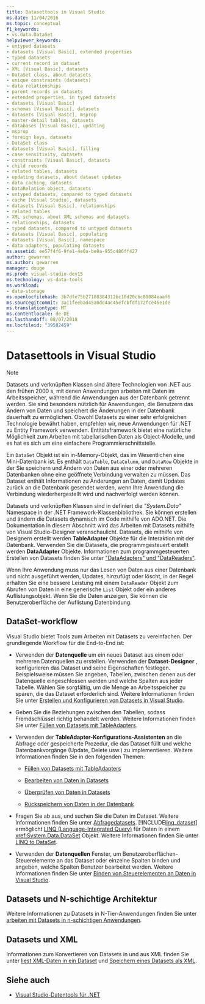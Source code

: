 ```yaml
---
title: Datasettools in Visual Studio
ms.date: 11/04/2016
ms.topic: conceptual
f1_keywords:
- vs.data.DataSet
helpviewer_keywords:
- untyped datasets
- datasets [Visual Basic], extended properties
- typed datasets
- current record in dataset
- XML [Visual Basic], datasets
- DataSet class, about datasets
- unique constraints (datasets)
- data relationships
- parent records in datasets
- extended properties, in typed datasets
- datasets [Visual Basic]
- schemas [Visual Basic], datasets
- datasets [Visual Basic], msprop
- master-detail tables, datasets
- databases [Visual Basic], updating
- msprop
- foreign keys, datasets
- DataSet class
- datasets [Visual Basic], filling
- case sensitivity, datasets
- constraints [Visual Basic], datasets
- child records
- related tables, datasets
- updating datasets, about dataset updates
- data caching, datasets
- DataRelation object, datasets
- untyped datasets, compared to typed datasets
- cache [Visual Studio], datasets
- datasets [Visual Basic], relationships
- related tables
- XML schemas, about XML schemas and datasets
- relationships, datasets
- typed datasets, compared to untyped datasets
- datasets [Visual Basic], populating
- datasets [Visual Basic], namespace
- data adapters, populating datasets
ms.assetid: ee57f4f6-9fe1-4e0a-be9a-955c486ff427
author: gewarren
ms.author: gewarren
manager: douge
ms.prod: visual-studio-dev15
ms.technology: vs-data-tools
ms.workload:
- data-storage
ms.openlocfilehash: 3b7dfe75b27108384312bc10d20cbc80084eaaf6
ms.sourcegitcommit: 3a11feebad45a0dd4ac45efcbfdf172fce46e1de
ms.translationtype: MT
ms.contentlocale: de-DE
ms.lasthandoff: 08/07/2018
ms.locfileid: "39582459"
---
```

# <a name="dataset-tools-in-visual-studio"></a>Datasettools in Visual Studio

> [!NOTE]
> Datasets und verknüpften Klassen sind ältere Technologien von .NET aus den frühen 2000 s, mit denen Anwendungen arbeiten mit Daten im Arbeitsspeicher, während die Anwendungen aus der Datenbank getrennt werden. Sie sind besonders nützlich für Anwendungen, die Benutzern das Ändern von Daten und speichert die Änderungen in der Datenbank dauerhaft zu ermöglichen. Obwohl Datasets zu einer sehr erfolgreichen Technologie bewährt haben, empfehlen wir, neue Anwendungen für .NET zu Entity Framework verwenden. Entitätsframework bietet eine natürliche Möglichkeit zum Arbeiten mit tabellarischen Daten als Object-Modelle, und es hat es sich um eine einfachere Programmierschnittstelle.

Ein `DataSet` Objekt ist ein in-Memory-Objekt, das im Wesentlichen eine Mini-Datenbank ist. Es enthält `DataTable`, `DataColumn`, und `DataRow` Objekte in der Sie speichern und Ändern von Daten aus einer oder mehreren Datenbanken ohne eine geöffnete Verbindung verwalten zu müssen. Das Dataset enthält Informationen zu Änderungen an Daten, damit Updates zurück an die Datenbank gesendet werden, wenn Ihre Anwendung die Verbindung wiederhergestellt wird und nachverfolgt werden können.

Datasets und verknüpften Klassen sind in definiert die *"System.Data"* Namespace in der .NET Framework-Klassenbibliothek. Sie können erstellen und ändern die Datasets dynamisch im Code mithilfe von ADO.NET. Die Dokumentation in diesem Abschnitt wird das Arbeiten mit Datasets mithilfe von Visual Studio-Designer veranschaulicht. Datasets, die mithilfe von Designern erstellt werden **TableAdapter** Objekte für die Interaktion mit der Datenbank. Verwenden Sie die Datasets, die programmgesteuert erstellt werden **DataAdapter** Objekte. Informationen zum programmgesteuerten Erstellen von Datasets finden Sie unter ["DataAdapters" und "DataReaders"](/dotnet/framework/data/adonet/dataadapters-and-datareaders).

Wenn Ihre Anwendung muss nur das Lesen von Daten aus einer Datenbank und nicht ausgeführt werden, Updates, hinzufügt oder löscht, in der Regel erhalten Sie eine bessere Leistung mit einem `DataReader` Objekt zum Abrufen von Daten in eine generische `List` Objekt oder ein anderes Auflistungsobjekt. Wenn Sie die Daten anzeigen, Sie können die Benutzeroberfläche der Auflistung Datenbindung.

## <a name="dataset-workflow"></a>DataSet-workflow

Visual Studio bietet Tools zum Arbeiten mit Datasets zu vereinfachen. Der grundlegende Workflow für die End-to-End ist:

- Verwenden der **Datenquelle** um ein neues Dataset aus einem oder mehreren Datenquellen zu erstellen. Verwenden der **Dataset-Designer** , konfigurieren das Dataset und seine Eigenschaften festlegen. Beispielsweise müssen Sie angeben, Tabellen, zwischen denen aus der Datenquelle eingeschlossen werden und welche Spalten aus jeder Tabelle. Wählen Sie sorgfältig, um die Menge an Arbeitsspeicher zu sparen, die das Dataset erforderlich sind. Weitere Informationen finden Sie unter [Erstellen und Konfigurieren von Datasets in Visual Studio](../data-tools/create-and-configure-datasets-in-visual-studio.md).

- Geben Sie die Beziehungen zwischen den Tabellen, sodass Fremdschlüssel richtig behandelt werden. Weitere Informationen finden Sie unter [Füllen von Datasets mit TableAdapters](../data-tools/fill-datasets-by-using-tableadapters.md).

- Verwenden der **TableAdapter-Konfigurations-Assistenten** an die Abfrage oder gespeicherte Prozedur, die das Dataset füllt und welche Datenbankvorgänge (Update, Delete usw.) zu implementieren. Weitere Informationen finden Sie in den folgenden Themen:

    - [Füllen von Datasets mit TableAdapters](../data-tools/fill-datasets-by-using-tableadapters.md)

    - [Bearbeiten von Daten in Datasets](../data-tools/edit-data-in-datasets.md)

    - [Überprüfen von Daten in Datasets](../data-tools/validate-data-in-datasets.md)

    - [Rückspeichern von Daten in der Datenbank](../data-tools/save-data-back-to-the-database.md)

- Fragen Sie ab aus, und suchen Sie die Daten im Dataset. Weitere Informationen finden Sie unter [Abfragedatasets](../data-tools/query-datasets.md). [!INCLUDE[linq_dataset](../data-tools/includes/linq_dataset_md.md)] ermöglicht [LINQ (Language-Integrated Query)](/dotnet/csharp/linq/) für Daten in einem <xref:System.Data.DataSet> Objekt. Weitere Informationen finden Sie unter [LINQ to DataSet](/dotnet/framework/data/adonet/linq-to-dataset).

- Verwenden der **Datenquellen** Fenster, um Benutzeroberflächen-Steuerelemente an das Dataset oder einzelne Spalten binden und angeben, welche Spalten Benutzer bearbeitet werden. Weitere Informationen finden Sie unter [Binden von Steuerelementen an Daten in Visual Studio](../data-tools/bind-controls-to-data-in-visual-studio.md).

## <a name="datasets-and-n-tier-architecture"></a>Datasets und N-schichtige Architektur

Weitere Informationen zu Datasets in N-Tier-Anwendungen finden Sie unter [arbeiten mit Datasets in n-schichtigen Anwendungen](../data-tools/work-with-datasets-in-n-tier-applications.md).

## <a name="datasets-and-xml"></a>Datasets und XML

Informationen zum Konvertieren von Datasets in und aus XML finden Sie unter [liest XML-Daten in ein Dataset](../data-tools/read-xml-data-into-a-dataset.md) und [Speichern eines Datasets als XML](../data-tools/save-a-dataset-as-xml.md).

## <a name="see-also"></a>Siehe auch

- [Visual Studio-Datentools für .NET](../data-tools/visual-studio-data-tools-for-dotnet.md)